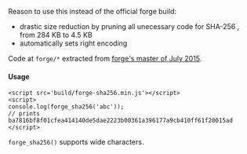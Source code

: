 Reason to use this instead of the official forge build:
  - drastic size reduction by pruning all unecessary code for SHA-256 , from 284 KB to 4.5 KB
  - automatically sets right encoding

Code at `forge/*` extracted from [forge's master of July 2015](https://github.com/digitalbazaar/forge/tree/3b7826f7c2735c42b41b7ceaaadaad570e92d898).

#### Usage
```
<script src='build/forge-sha256.min.js'></script>
<script>
console.log(forge_sha256('abc'));
// prints ba7816bf8f01cfea414140de5dae2223b00361a396177a9cb410ff61f20015ad
</script>
```
`forge_sha256()` supports wide characters.
